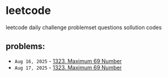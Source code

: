# leetcode
leetcode daily challenge problemset questions sollution codes

## problems:
- `Aug 16, 2025` - [1323. Maximum 69 Number](https://leetcode.com/problems/maximum-69-number)
- `Aug 17, 2025` - [1323. Maximum 69 Number](https://leetcode.com/problems/maximum-69-number)
